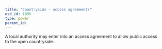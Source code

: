 ```yaml
---
title: "Countryside - access agreements"
esd_id: 1695
type: power
parent_id:  
---
```


A local authority may enter into an access agreement to allow public access to the open countryside.

